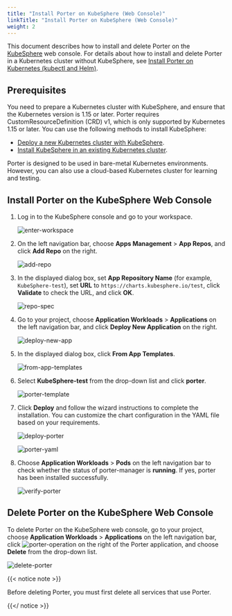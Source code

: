 ```yaml
---
title: "Install Porter on KubeSphere (Web Console)"
linkTitle: "Install Porter on KubeSphere (Web Console)"
weight: 2
---
```


This document describes how to install and delete Porter on the [KubeSphere](https://kubesphere.io/) web console.  For details about how to install and delete Porter in a Kubernetes cluster without KubeSphere, see [Install Porter on Kubernetes (kubectl and Helm)](/docs/getting-started/installation/install-porter-on-kubernetes/).

## Prerequisites

You need to prepare a Kubernetes cluster with KubeSphere, and ensure that the Kubernetes version is 1.15 or later. Porter requires CustomResourceDefinition (CRD) v1, which is only supported by Kubernetes 1.15 or later. You can use the following methods to install KubeSphere:

* [Deploy a new Kubernetes cluster with KubeSphere](https://kubesphere.io/docs/installing-on-linux/).
* [Install KubeSphere in an existing Kubernetes cluster](https://kubesphere.io/docs/installing-on-kubernetes/).

Porter is designed to be used in bare-metal Kubernetes environments. However, you can also use a cloud-based Kubernetes cluster for learning and testing.

## Install Porter on the KubeSphere Web Console

1. Log in to the KubeSphere console and go to your workspace.

   ![enter-workspace](/images/docs/getting-started/installation/install-porter-on-kubesphere/enter-workspace.jpg)

2. On the left navigation bar, choose **Apps Management** > **App Repos**, and click **Add Repo** on the right.

   ![add-repo](/images/docs/getting-started/installation/install-porter-on-kubesphere/add-repo.jpg)

3. In the displayed dialog box, set **App Repository Name** (for example, `KubeSphere-test`), set **URL** to `https://charts.kubesphere.io/test`, click **Validate** to check the URL, and click **OK**.

   ![repo-spec](/images/docs/getting-started/installation/install-porter-on-kubesphere/repo-spec.jpg)

4. Go to your project, choose **Application Workloads** > **Applications** on the left navigation bar, and click **Deploy New Application** on the right.

   ![deploy-new-app](/images/docs/getting-started/installation/install-porter-on-kubesphere/deploy-new-app.jpg)

5. In the displayed dialog box, click **From App Templates**.

   ![from-app-templates](/images/docs/getting-started/installation/install-porter-on-kubesphere/from-app-templates.jpg)

6. Select **KubeSphere-test** from the drop-down list and click **porter**.

   ![porter-template](/images/docs/getting-started/installation/install-porter-on-kubesphere/porter-template.jpg)

7. Click **Deploy** and follow the wizard instructions to complete the installation. You can customize the chart configuration in the YAML file based on your requirements.

   ![deploy-porter](/images/docs/getting-started/installation/install-porter-on-kubesphere/deploy-porter.jpg)

   ![porter-yaml](/images/docs/getting-started/installation/install-porter-on-kubesphere/porter-yaml.jpg)

8. Choose **Application Workloads** > **Pods** on the left navigation bar to check whether the status of porter-manager is **running**. If yes, porter has been installed successfully.

   ![verify-porter](/images/docs/getting-started/installation/install-porter-on-kubesphere/verify-porter.jpg)

## Delete Porter on the KubeSphere Web Console

To delete Porter on the KubeSphere web console, go to your project, choose **Application Workloads** > **Applications** on the left navigation bar, click ![porter-operation](./img/install-porter-on-kubesphere/porter-operation.jpg) on the right of the Porter application, and choose **Delete** from the drop-down list.

![delete-porter](/images/docs/getting-started/installation/install-porter-on-kubesphere/delete-porter.jpg)

{{< notice note >}}

Before deleting Porter, you must first delete all services that use Porter.

{{</ notice >}}